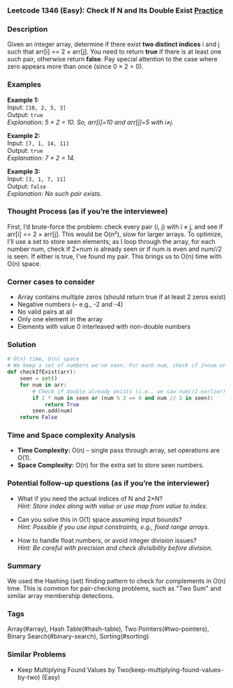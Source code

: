 ### Leetcode 1346 (Easy): Check If N and Its Double Exist [Practice](https://leetcode.com/problems/check-if-n-and-its-double-exist)

### Description  
Given an integer array, determine if there exist **two distinct indices** i and j such that arr[i] == 2 × arr[j]. 
You need to return **true** if there is at least one such pair, otherwise return **false**. 
Pay special attention to the case where zero appears more than once (since 0 × 2 = 0).

### Examples  

**Example 1:**  
Input: `[10, 2, 5, 3]`  
Output: `true`  
*Explanation: 5 × 2 = 10. So, arr[i]=10 and arr[j]=5 with i≠j.*

**Example 2:**  
Input: `[7, 1, 14, 11]`  
Output: `true`  
*Explanation: 7 × 2 = 14.*

**Example 3:**  
Input: `[3, 1, 7, 11]`  
Output: `false`  
*Explanation: No such pair exists.*

### Thought Process (as if you’re the interviewee)  
First, I’d brute-force the problem: check every pair (i, j) with i ≠ j, and see if arr[i] == 2 × arr[j]. This would be O(n²), slow for larger arrays. To optimize, I'll use a set to store seen elements; as I loop through the array, for each number num, check if 2×num is already seen or if num is even and num//2 is seen. If either is true, I've found my pair. This brings us to O(n) time with O(n) space.

### Corner cases to consider  
- Array contains multiple zeros (should return true if at least 2 zeros exist)  
- Negative numbers (– e.g., -2 and -4)  
- No valid pairs at all  
- Only one element in the array  
- Elements with value 0 interleaved with non-double numbers

### Solution

```python
# O(n) time, O(n) space
# We keep a set of numbers we've seen. For each num, check if 2×num or num//2 is in the set (the latter only if num is even).
def checkIfExist(arr):
    seen = set()
    for num in arr:
        # Check if double already exists (i.e., we saw num//2 earlier)
        if 2 * num in seen or (num % 2 == 0 and num // 2 in seen):
            return True
        seen.add(num)
    return False
```

### Time and Space complexity Analysis  
- **Time Complexity:** O(n) – single pass through array, set operations are O(1).
- **Space Complexity:** O(n) for the extra set to store seen numbers.

### Potential follow-up questions (as if you’re the interviewer)  

- What if you need the actual indices of N and 2×N?    
  *Hint: Store index along with value or use map from value to index.*

- Can you solve this in O(1) space assuming input bounds?   
  *Hint: Possible if you use input constraints, e.g., fixed range arrays.*

- How to handle float numbers, or avoid integer division issues?   
  *Hint: Be careful with precision and check divisibility before division.*

### Summary
We used the Hashing (set) finding pattern to check for complements in O(n) time. This is common for pair-checking problems, such as "Two Sum" and similar array membership detections.

### Tags
Array(#array), Hash Table(#hash-table), Two Pointers(#two-pointers), Binary Search(#binary-search), Sorting(#sorting)

### Similar Problems
- Keep Multiplying Found Values by Two(keep-multiplying-found-values-by-two) (Easy)